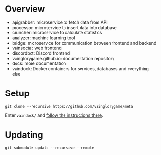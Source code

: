 Overview
===

  * apigrabber: microservice to fetch data from API
  * processor: microservice to insert data into database
  * cruncher: microservice to calculate statistics
  * analyzer: machine learning tool
  * bridge: microservice for communication between frontend and backend
  * vainsocial: web frontend
  * discordbot: Discord frontend
  * vainglorygame.github.io: documentation repository
  * docs: more documentation
  * vaindock: Docker containers for services, databases and everything else

Setup
===

`git clone --recursive https://github.com/vainglorygame/meta`

Enter `vaindock/` and [follow the instructions there](https://github.com/vainglorygame/vaindock/blob/develop/Readme.MD).

Updating
===

`git submodule update --recursive --remote`
